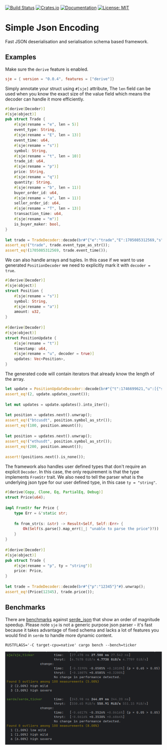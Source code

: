[![Build Status](https://img.shields.io/endpoint.svg?url=https%3A%2F%2Factions-badge.atrox.dev%2Fhavefuntrading%2Fsje%2Fbadge%3Fref%3Dmain&style=flat&label=build&logo=none)](https://actions-badge.atrox.dev/havefuntrading/sje/goto?ref=main)
[![Crates.io](https://img.shields.io/crates/v/sje.svg)](https://crates.io/crates/sje)
[![Documentation](https://docs.rs/sje/badge.svg)](https://docs.rs/sje/)
[![License: MIT](https://img.shields.io/badge/License-MIT-blue.svg)](LICENSE)

# Simple Json Encoding

Fast JSON deserialisation and serialisation schema based framework.

## Examples

Make sure the `derive` feature is enabled.

```toml
sje = { version = "0.0.4", features = ["derive"]}
```

Simply annotate your struct using `#[sje]` attribute, The `len` field can be used when you know the exact size of the value field which means the
decoder can handle it more efficiently.

```rust
#[derive(Decoder)]
#[sje(object)]
pub struct Trade {
    #[sje(rename = "e", len = 5)]
    event_type: String,
    #[sje(rename = "E", len = 13)]
    event_time: u64,
    #[sje(rename = "s")]
    symbol: String,
    #[sje(rename = "t", len = 10)]
    trade_id: u64,
    #[sje(rename = "p")]
    price: String,
    #[sje(rename = "q")]
    quantity: String,
    #[sje(rename = "b", len = 11)]
    buyer_order_id: u64,
    #[sje(rename = "a", len = 11)]
    seller_order_id: u64,
    #[sje(rename = "T", len = 13)]
    transaction_time: u64,
    #[sje(rename = "m")]
    is_buyer_maker: bool,
}

let trade = TradeDecoder::decode(br#"{"e":"trade","E":1705085312569,"s":"BTCUSDT","t":3370034463,"p":"43520.00000000","q":"0.00022000","b":24269765071,"a":24269767699,"T":1705085312568,"m":true,"M":true}"#).unwrap();
assert_eq!("trade", trade.event_type_as_str());
assert_eq!(1705085312569, trade.event_time());
```

We can also handle arrays and tuples. In this case if we want to use generated `PositionDecoder` we need to explicitly mark it with `decoder = true`.

```rust
#[derive(Decoder)]
#[sje(object)]
struct Position {
    #[sje(rename = "s")]
    symbol: String,
    #[sje(rename = "a")]
    amount: u32,
}

#[derive(Decoder)]
#[sje(object)]
struct PositionUpdate {
    #[sje(rename = "t")]
    timestamp: u64,
    #[sje(rename = "u", decoder = true)]
    updates: Vec<Position>,
}
```

The generated code will contain iterators that already know the length of the array.

```rust
let update = PositionUpdateDecoder::decode(br#"{"t":1746699621,"u":[{"s":"btcusdt","a":100},{"s":"ethusdt","a":200}]}"#).unwrap();
assert_eq!(2, update.updates_count());

let mut updates = update.updates().into_iter();

let position = updates.next().unwrap();
assert_eq!("btcusdt", position.symbol_as_str());
assert_eq!(100, position.amount());

let position = updates.next().unwrap();
assert_eq!("ethusdt", position.symbol_as_str());
assert_eq!(200, position.amount());

assert!(positions.next().is_none());
```

The framework also handles user defined types that don't require an explicit `Decoder`. In this case, the only requirement is that the type
implements `FromStr` trait. We also need to tell the parser what is the underlying json type for our user defined type, in this case `ty = "string"`.

```rust
#[derive(Copy, Clone, Eq, PartialEq, Debug)]
struct Price(u64);

impl FromStr for Price {
    type Err = &'static str;

    fn from_str(s: &str) -> Result<Self, Self::Err> {
        Ok(Self(s.parse().map_err(|_| "unable to parse the price")?))
    }
}

#[derive(Decoder)]
#[sje(object)]
pub struct Trade {
    #[sje(rename = "p", ty = "string")]
    price: Price,
}

let trade = TradeDecoder::decode(br#"{"p":"12345"}"#).unwrap();
assert_eq!(Price(12345), trade.price());
```

## Benchmarks

There are [benchmarks](sje/benches) against [serde_json](https://crates.io/crates/serde_json) that show an order of magnitude
speedup. Please note `sje` is not a generic purpose json parser - it's fast because it takes advantage of fixed schema and
lacks a lot of features you would find in `serde` to handle more dynamic content.

```shell
RUSTFLAGS='-C target-cpu=native' cargo bench --bench=ticker
```
![img.png](docs/benchmark.png)